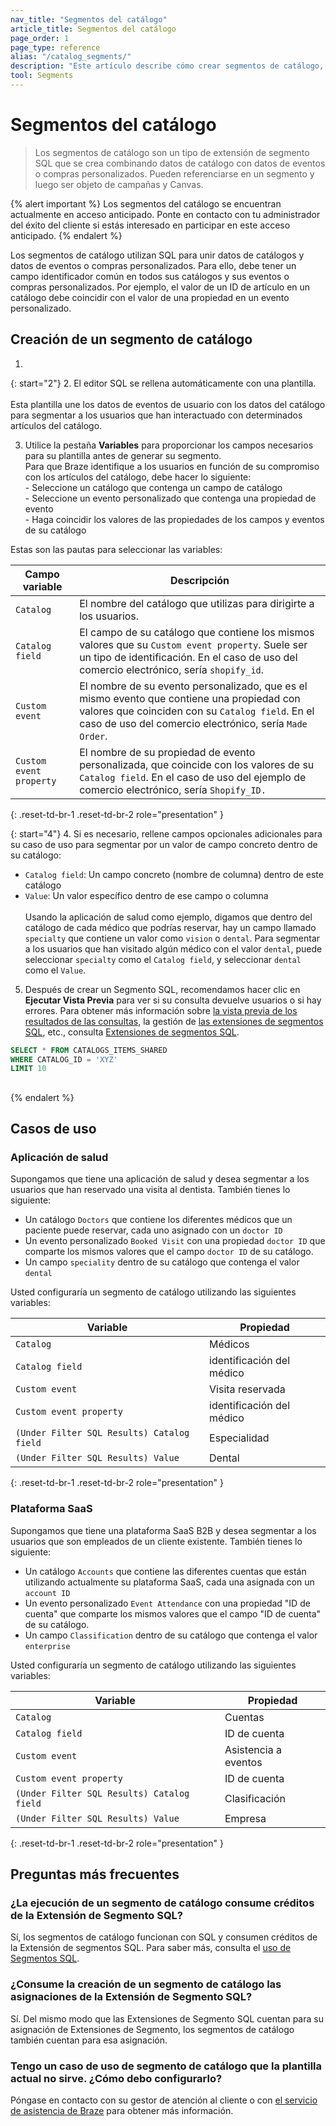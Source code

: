 ```yaml
---
nav_title: "Segmentos del catálogo"
article_title: Segmentos del catálogo
page_order: 1
page_type: reference
alias: "/catalog_segments/"
description: "Este artículo describe cómo crear segmentos de catálogo, que utilizan datos de catálogo en Extensiones de Segmento SQL para crear audiencias de usuarios."
tool: Segments
---
```


# Segmentos del catálogo

> Los segmentos de catálogo son un tipo de extensión de segmento SQL que se crea combinando datos de catálogo con datos de eventos o compras personalizados. Pueden referenciarse en un segmento y luego ser objeto de campañas y Canvas. 

{% alert important %}
Los segmentos del catálogo se encuentran actualmente en acceso anticipado. Ponte en contacto con tu administrador del éxito del cliente si estás interesado en participar en este acceso anticipado.
{% endalert %}

Los segmentos de catálogo utilizan SQL para unir datos de catálogos y datos de eventos o compras personalizados. Para ello, debe tener un campo identificador común en todos sus catálogos y sus eventos o compras personalizados. Por ejemplo, el valor de un ID de artículo en un catálogo debe coincidir con el valor de una propiedad en un evento personalizado.

## Creación de un segmento de catálogo

1.  <br>

{: start="2"}
2\. El editor SQL se rellena automáticamente con una plantilla. <br><br>Esta plantilla une los datos de eventos de usuario con los datos del catálogo para segmentar a los usuarios que han interactuado con determinados artículos del catálogo.

3. Utilice la pestaña **Variables** para proporcionar los campos necesarios para su plantilla antes de generar su segmento. <br>Para que Braze identifique a los usuarios en función de su compromiso con los artículos del catálogo, debe hacer lo siguiente: <br> \- Seleccione un catálogo que contenga un campo de catálogo <br> \- Seleccione un evento personalizado que contenga una propiedad de evento <br> \- Haga coincidir los valores de las propiedades de los campos y eventos de su catálogo

Estas son las pautas para seleccionar las variables:

| Campo variable | Descripción |
| --- | --- |
| `Catalog` | El nombre del catálogo que utilizas para dirigirte a los usuarios. |
| `Catalog field`| El campo de su catálogo que contiene los mismos valores que su `Custom event property`. Suele ser un tipo de identificación. En el caso de uso del comercio electrónico, sería `shopify_id`. |
| `Custom event` | El nombre de su evento personalizado, que es el mismo evento que contiene una propiedad con valores que coinciden con su `Catalog field`. En el caso de uso del comercio electrónico, sería `Made Order`. |
| `Custom event property` | El nombre de su propiedad de evento personalizada, que coincide con los valores de su `Catalog field`. En el caso de uso del ejemplo de comercio electrónico, sería `Shopify_ID.`|
{: .reset-td-br-1 .reset-td-br-2 role="presentation" }

{: start="4"}
4\. Si es necesario, rellene campos opcionales adicionales para su caso de uso para segmentar por un valor de campo concreto dentro de su catálogo:
- `Catalog field`: Un campo concreto (nombre de columna) dentro de este catálogo
- `Value`: Un valor específico dentro de ese campo o columna <br><br> Usando la aplicación de salud como ejemplo, digamos que dentro del catálogo de cada médico que podrías reservar, hay un campo llamado `specialty` que contiene un valor como `vision` o `dental`. Para segmentar a los usuarios que han visitado algún médico con el valor `dental`, puede seleccionar `specialty` como el `Catalog field`, y seleccionar `dental` como el `Value`.

5. Después de crear un Segmento SQL, recomendamos hacer clic en **Ejecutar Vista Previa** para ver si su consulta devuelve usuarios o si hay errores. Para obtener más información sobre [la vista previa de los resultados de las consultas]({{site.baseurl}}/user_guide/engagement_tools/segments/sql_segments/#previewing-results), la gestión de [las extensiones de segmentos SQL]({{site.baseurl}}/user_guide/engagement_tools/segments/sql_segments/#managing-sql-segment-extensions), etc., consulta [Extensiones de segmentos SQL]({{site.baseurl}}/user_guide/engagement_tools/segments/sql_segments/). 


 

```sql
SELECT * FROM CATALOGS_ITEMS_SHARED
WHERE CATALOG_ID = 'XYZ'
LIMIT 10
```


## 





{% endalert %}

### 



## Casos de uso

### Aplicación de salud

Supongamos que tiene una aplicación de salud y desea segmentar a los usuarios que han reservado una visita al dentista. También tienes lo siguiente:

- Un catálogo `Doctors` que contiene los diferentes médicos que un paciente puede reservar, cada uno asignado con un `doctor ID`
- Un evento personalizado `Booked Visit` con una propiedad `doctor ID` que comparte los mismos valores que el campo `doctor ID` de su catálogo.
- Un campo `speciality` dentro de su catálogo que contenga el valor `dental` 

Usted configuraría un segmento de catálogo utilizando las siguientes variables:

| Variable | Propiedad |
| --- | --- |
| `Catalog`| Médicos |
| `Catalog field` | identificación del médico |
| `Custom event`| Visita reservada|
| `Custom event property` | identificación del médico |
| `(Under Filter SQL Results) Catalog field` | Especialidad |
| `(Under Filter SQL Results) Value`| Dental |
{: .reset-td-br-1 .reset-td-br-2 role="presentation" }

### Plataforma SaaS

Supongamos que tiene una plataforma SaaS B2B y desea segmentar a los usuarios que son empleados de un cliente existente. También tienes lo siguiente:

- Un catálogo `Accounts` que contiene las diferentes cuentas que están utilizando actualmente su plataforma SaaS, cada una asignada con un `account ID`
- Un evento personalizado `Event Attendance` con una propiedad "ID de cuenta" que comparte los mismos valores que el campo "ID de cuenta" de su catálogo.
- Un campo `Classification` dentro de su catálogo que contenga el valor `enterprise` 

Usted configuraría un segmento de catálogo utilizando las siguientes variables:

| Variable | Propiedad |
| --- | --- |
| `Catalog` | Cuentas |
| `Catalog field `| ID de cuenta |
| `Custom event` | Asistencia a eventos |
| `Custom event property` | ID de cuenta |
| `(Under Filter SQL Results) Catalog field` | Clasificación |
| `(Under Filter SQL Results) Value` | Empresa |
{: .reset-td-br-1 .reset-td-br-2 role="presentation" }

## Preguntas más frecuentes

### ¿La ejecución de un segmento de catálogo consume créditos de la Extensión de Segmento SQL?

Sí, los segmentos de catálogo funcionan con SQL y consumen créditos de la Extensión de segmentos SQL. Para saber más, consulta el [uso de Segmentos SQL]({{site.baseurl}}/user_guide/engagement_tools/segments/sql_segments#monitoring-your-sql-segments-usage).

### ¿Consume la creación de un segmento de catálogo las asignaciones de la Extensión de Segmento SQL?

Sí. Del mismo modo que las Extensiones de Segmento SQL cuentan para su asignación de Extensiones de Segmento, los segmentos de catálogo también cuentan para esa asignación.

### Tengo un caso de uso de segmento de catálogo que la plantilla actual no sirve. ¿Cómo debo configurarlo?

Póngase en contacto con su gestor de atención al cliente o con [el servicio de asistencia de Braze]({{site.baseurl}}/user_guide/administrative/access_braze/support/) para obtener más información.

